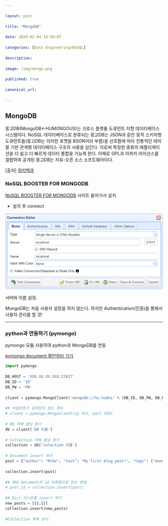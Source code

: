 ```yaml
---

layout: post

title: "MongoDB"

date: 2020-02-04 14:50:07

categories: [Data Engineering/NoSQL]

description:

image: /img/mongo.png

published: true

canonical_url:

---
```


## MongoDB

몽고DB(MongoDB←HUMONGOUS)는 크로스 플랫폼 도큐먼트 지향 데이터베이스 시스템이다. NoSQL 데이터베이스로 분류되는 몽고DB는 JSON과 같은 동적 스키마형 도큐먼트들(몽고DB는 이러한 포맷을 BSON이라 부름)을 선호함에 따라 전통적인 테이블 기반 관계형 데이터베이스 구조의 사용을 삼간다. 이로써 특정한 종류의 애플리케이션을 더 쉽고 더 빠르게 데이터 통합을 가능케 한다. 아페로 GPL과 아파치 라이선스를 결합하여 공개된 몽고DB는 자유-오픈 소스 소프트웨어이다.

[출처] [위키백과](https://ko.wikipedia.org/wiki/%EB%AA%BD%EA%B3%A0DB)

### NoSQL BOOSTER FOR MONGODB

[NoSQL BOOSTER FOR MONGODB](https://www.nosqlbooster.com/?gclid=Cj0KCQiApt_xBRDxARIsAAMUMu9CftxLdSW3Gkkx0K3GvwgNDtDK3IEIfZuub9BI6oGjXp_qIAbMF_AaAl2QEALw_wcB) 사이트 들어가서 설치

- 설치 후 connect

<img src='/img/mongo1.PNG'>

서버와 이름 설정.

MongoDB는 처음 사용자 설정을 하지 않는다. 하지만 Authentication(인증)을 통해서 사용자 관리를 할 것!

---------------------------------------------

### python과 연동하기 (pymongo)

pymongo 모듈 사용하여 python과 MongoDB를 연동

[pymongo document 확인하러 가기](https://api.mongodb.com/python/current/tutorial.html)

```python
import pymongo

DB_HOST = 'XXX.XX.XX.XXX:27017'
DB_ID = 'ID'
DB_PW = 'PW'

client = pymongo.MongoClient('mongodb://%s:%s@%s' % (DB_ID, DB_PW, DB_HOST))

## 비밀번호가 걸려있지 않는 경우
# client = pymongo.MongoClient(ip 주소, port 번호)

# DB 객체 할당 받기
db = client['DB 이름']

# Collection 객체 할당 받기
collection = db['Colection 이름']

# Document insert 하기
post = {"author": "Mike", "text": "My first blog post!", "tags": ["mongodb", "python", "pymongo"] }

collection.insert(post)

## 해당 Document의 id 반환형으로 받는 방법
# post_id = collection.insert(post)

## Dict 리스트를 insert 하기
new_posts = [{},{}]
collection.insert(new_posts)

#Collection 목록 보기


```
